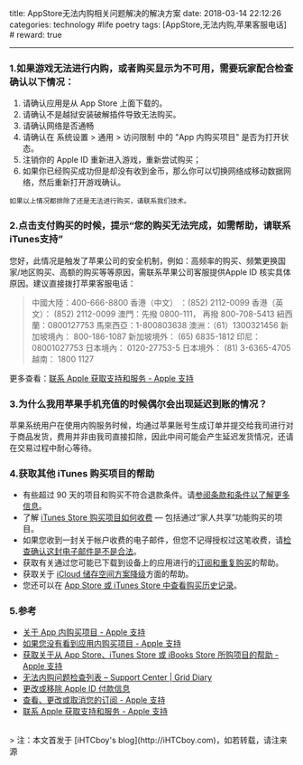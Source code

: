 
title: AppStore无法内购相关问题解决的解决方案
date: 2018-03-14 22:12:26
categories: technology #life poetry
tags: [AppStore,无法内购,苹果客服电话]  # <!--more-->
reward: true

---

### 1.如果游戏无法进行内购，或者购买显示为不可用，需要玩家配合检查确认以下情况：

 1. 请确认应用是从 App Store 上面下载的。
 2. 请确认不是越狱安装破解插件导致无法购买。
 3.  请确认网络是否通畅
 4. 请确认在 系统设置 > 通用 > 访问限制 中的 "App 内购买项目" 是否为打开状态。
 5. 注销你的 Apple ID 重新进入游戏，重新尝试购买；
 6. 如果你已经购买成功但是却没有收到金币，那么你可以切换网络成移动数据网络，然后重新打开游戏确认。

 <!--more-->
 
`如果以上情况都排除了还是无法进行购买，请联系我们技术。`

### 2.点击支付购买的时候，提示“您的购买无法完成，如需帮助，请联系iTunes支持”
您好，此情况是触发了苹果公司的安全机制，例如：高频率的购买、频繁更换国家/地区购买、高额的购买等等原因，需联系苹果公司客服提供Apple ID 核实具体原因。建议直接拨打苹果客服电话：

>中國大陸：400-666-8800
香港（中文） ：(852) 2112-0099
香港（英文）： (852) 2112-0099
澳門：先撥 0800-111， 再撥 800-708-5413
紐西蘭：0800127753
馬來西亞：1-800803638
澳洲：（61）1300321456
新加坡境內： 800-186-1087
新加坡境外： (65) 6835-1812
印尼：08001027753
日本境內： 0120-27753-5
日本境外： (81) 3-6365-4705
越南： 1800 1127

更多查看：[联系 Apple 获取支持和服务 - Apple 支持](https://support.apple.com/zh-cn/HT201232)

### 3.为什么我用苹果手机充值的时候偶尔会出现延迟到账的情况？
苹果系统用户在使用内购服务时候，均通过苹果账号生成订单并提交给我司进行对于商品发货，费用并非由我司直接扣除，因此中间可能会产生延迟发货情况，还请在交易过程中耐心等待。


### 4.获取其他 iTunes 购买项目的帮助
- 有些超过 90 天的项目和购买不符合退款条件。请[参阅条款和条件以了解更多信息](https://www.apple.com/legal/internet-services/itunes/appstore/cn/terms.html)。
- 了解 [iTunes Store 购买项目如何收费](https://support.apple.com/zh-cn/HT201359) — 包括通过“家人共享”功能购买的项目。
- 如果您收到一封关于帐户收费的电子邮件，但您不记得授权过这笔收费，请[检查确认这封电子邮件是不是合法](https://support.apple.com/zh-cn/HT204759)。
- 获取有关通过您可能已下载到设备上的应用进行的[订阅和重复购买](https://support.apple.com/zh-cn/HT202039)的帮助。
- 获取关于 [iCloud 储存空间方案降级](https://support.apple.com/zh-cn/HT207594)方面的帮助。
- 您还可以在 [App Store 或 iTunes Store 中查看购买历史记录](https://support.apple.com/zh-cn/HT204088)。


### 5.参考

- [关于 App 内购买项目 - Apple 支持](https://support.apple.com/zh-cn/HT202023)
- [如果您没有看到应用内购买项目 - Apple 支持](https://support.apple.com/zh-cn/HT204530#contact)
- [获取关于从 App Store、iTunes Store 或 iBooks Store 所购项目的帮助 - Apple 支持](https://support.apple.com/zh-cn/HT204084)
- [无法内购问题检查列表 – Support Center | Grid Diary](https://griddiary.uservoice.com/knowledgebase/articles/486079-无法内购问题检查列表)
- [更改或移除 Apple ID 付款信息](https://support.apple.com/zh-cn/HT201266)
- [查看、更改或取消您的订阅 - Apple 支持](https://support.apple.com/zh-cn/HT202039)
- [联系 Apple 获取支持和服务 - Apple 支持](https://support.apple.com/zh-cn/HT201232)



<br>
> 注：本文首发于 [iHTCboy's blog](http://iHTCboy.com)，如若转载，请注来源

